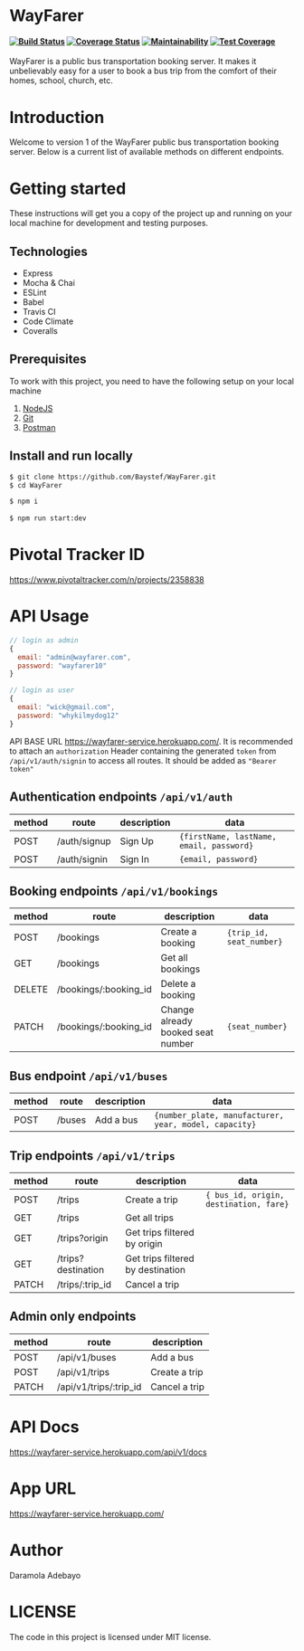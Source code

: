 # WayFarer
#### [![Build Status](https://travis-ci.org/Baystef/WayFarer.svg?branch=develop)](https://travis-ci.org/Baystef/WayFarer) [![Coverage Status](https://coveralls.io/repos/github/Baystef/WayFarer/badge.svg?branch=develop)](https://coveralls.io/github/Baystef/WayFarer?branch=develop) [![Maintainability](https://api.codeclimate.com/v1/badges/848a9fc1f8e0feb9c30f/maintainability)](https://codeclimate.com/github/Baystef/WayFarer/maintainability) [![Test Coverage](https://api.codeclimate.com/v1/badges/848a9fc1f8e0feb9c30f/test_coverage)](https://codeclimate.com/github/Baystef/WayFarer/test_coverage)

WayFarer is a public bus transportation booking server. It makes it  unbelievably easy for a user to book a bus trip from the comfort of their homes, school, church, etc.

# Introduction

Welcome to version 1 of the WayFarer public bus transportation booking server. Below is a current list of available methods on different endpoints.

# Getting started

These instructions will get you a copy of the project up and running on your local machine for development and testing purposes.

## Technologies
- Express
- Mocha & Chai
- ESLint
- Babel
- Travis CI
- Code Climate
- Coveralls

## Prerequisites

To work with this project, you need to have the following setup on your local machine

1. [NodeJS](https://nodejs.org)
2. [Git](https://git-scm.com/downloads)
3. [Postman](https://www.getpostman.com/downloads)

## Install and run locally

```bash
$ git clone https://github.com/Baystef/WayFarer.git
$ cd WayFarer

$ npm i
 
$ npm run start:dev
```

# Pivotal Tracker ID

https://www.pivotaltracker.com/n/projects/2358838

# API Usage


```js
// login as admin
{
  email: "admin@wayfarer.com",
  password: "wayfarer10"
}

// login as user
{
  email: "wick@gmail.com",
  password: "whykilmydog12"
}
```

API BASE URL https://wayfarer-service.herokuapp.com/. It is recommended to attach an `authorization` Header containing the generated `token` from `/api/v1/auth/signin` to access all routes. It should be added as `"Bearer token"`

## Authentication endpoints `/api/v1/auth`

| method | route        | description               | data                                          |
| ------ | ------------ | ------------------------- | ----------------------------------------------|
| POST   | /auth/signup | Sign Up                   | `{firstName, lastName, email, password}`      |
| POST   | /auth/signin | Sign In                   | `{email, password}`                           |



## Booking endpoints `/api/v1/bookings`

| method | route          | description             | data                                 |
| ------ | -------------- | ----------------------- | ------------------------------------ |
| POST   | /bookings      | Create a booking        |   `{trip_id, seat_number}`           |
| GET    | /bookings      | Get all bookings        |                                      |
| DELETE | /bookings/:booking_id | Delete a booking |                                      |
| PATCH  | /bookings/:booking_id | Change already booked seat number | `{seat_number}`     |



## Bus endpoint `/api/v1/buses`

| method | route            | description          | data                            |
| ------ | ---------------- | -------------------- | ------------------------------- |
| POST   | /buses           | Add a bus |  `{number_plate, manufacturer, year, model, capacity}`|
           

## Trip endpoints `/api/v1/trips`

| method | route          | description             | data                                 |
| ------ | -------------- | ----------------------- | ------------------------------------ |
| POST   | /trips      | Create a trip  |   `{ bus_id, origin, destination, fare}`         |
| GET    | /trips  | Get all trips           |                                             |
| GET    | /trips?origin  | Get trips filtered by origin           |                       |
| GET    | /trips?destination  | Get trips filtered by destination |                       |
| PATCH  | /trips/:trip_id  | Cancel a trip       |                                        |



## Admin only endpoints 

| method | route            | description               | 
| ------ | -----------------| ------------------------- |
| POST   | /api/v1/buses    | Add a bus                 |
| POST   | /api/v1/trips    | Create a trip             |
| PATCH  | /api/v1/trips/:trip_id | Cancel a trip       |




# API Docs
https://wayfarer-service.herokuapp.com/api/v1/docs
# App URL
https://wayfarer-service.herokuapp.com/
# Author
Daramola Adebayo
# LICENSE
The code in this project is licensed under MIT license.
